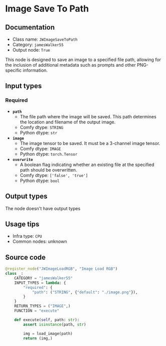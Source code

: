 # Image Save To Path
## Documentation
- Class name: `JWImageSaveToPath`
- Category: `jamesWalker55`
- Output node: `True`

This node is designed to save an image to a specified file path, allowing for the inclusion of additional metadata such as prompts and other PNG-specific information.
## Input types
### Required
- **`path`**
    - The file path where the image will be saved. This path determines the location and filename of the output image.
    - Comfy dtype: `STRING`
    - Python dtype: `str`
- **`image`**
    - The image tensor to be saved. It must be a 3-channel image tensor.
    - Comfy dtype: `IMAGE`
    - Python dtype: `torch.Tensor`
- **`overwrite`**
    - A boolean flag indicating whether an existing file at the specified path should be overwritten.
    - Comfy dtype: `['false', 'true']`
    - Python dtype: `bool`
## Output types
The node doesn't have output types
## Usage tips
- Infra type: `CPU`
- Common nodes: unknown


## Source code
```python
@register_node("JWImageLoadRGB", "Image Load RGB")
class _:
    CATEGORY = "jamesWalker55"
    INPUT_TYPES = lambda: {
        "required": {
            "path": ("STRING", {"default": "./image.png"}),
        }
    }
    RETURN_TYPES = ("IMAGE",)
    FUNCTION = "execute"

    def execute(self, path: str):
        assert isinstance(path, str)

        img = load_image(path)
        return (img,)

```
